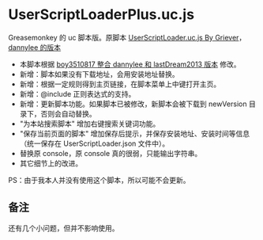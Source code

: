 UserScriptLoaderPlus.uc.js
==========================

Greasemonkey 的 uc 脚本版。原脚本 [UserScriptLoader.uc.js By Griever](https://github.com/Griever/userChromeJS/tree/master/UserScriptLoader)，[dannylee 的版本](http://g.mozest.com/viewthread.php?tid=41278&highlight=UserScriptLoader)

 - 本脚本根据 [boy3510817 整合 dannylee 和 lastDream2013 版本](http://bbs.kafan.cn/thread-1688975-1-1.html) 修改。
 - 新增：脚本如果没有下载地址，会用安装地址替换。
 - 新增：根据一定规则得到主页链接，在脚本菜单上中键打开主页。
 - 新增：@include 正则表达式的支持。
 - 新增：更新脚本功能。如果脚本已被修改，新脚本会被下载到 newVersion 目录下，否则会自动替换。
 - "为本站搜索脚本" 增加右键搜索关键词功能。
 - "保存当前页面的脚本" 增加保存后提示，并保存安装地址、安装时间等信息（统一保存在 UserScriptLoader.json 文件中）。
 - 替换原 console，原 console 真的很弱，只能输出字符串。
 - 其它细节上的改进。

PS：由于我本人并没有使用这个脚本，所以可能不会更新。

备注
----

还有几个小问题，但并不影响使用。